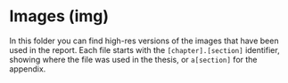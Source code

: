 # Images (img)

In this folder you can find high-res versions of the images that have been used in the report. Each file starts with the `[chapter].[section]` identifier, showing where the file was used in the thesis, or `a[section]` for the appendix.
